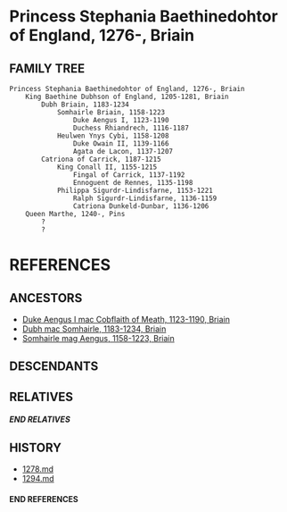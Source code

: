# Princess Stephania Baethinedohtor of England, 1276-, Briain

## FAMILY TREE
```
Princess Stephania Baethinedohtor of England, 1276-, Briain
    King Baethine Dubhson of England, 1205-1281, Briain
        Dubh Briain, 1183-1234
            Somhairle Briain, 1158-1223
                Duke Aengus I, 1123-1190
                Duchess Rhiandrech, 1116-1187
            Heulwen Ynys Cybi, 1158-1208
                Duke Owain II, 1139-1166
                Agata de Lacon, 1137-1207
        Catriona of Carrick, 1187-1215
            King Conall II, 1155-1215
                Fingal of Carrick, 1137-1192
                Ennoguent de Rennes, 1135-1198
            Philippa Sigurdr-Lindisfarne, 1153-1221
                Ralph Sigurdr-Lindisfarne, 1136-1159
                Catriona Dunkeld-Dunbar, 1136-1206
    Queen Marthe, 1240-, Pins
        ?
        ?
```


# REFERENCES

## ANCESTORS
* [Duke Aengus I mac Cobflaith of Meath, 1123-1190, Briain](aengus_i_mac_cobflaith_1123.md)
* [Dubh mac Somhairle, 1183-1234, Briain](dubh_mac_somhairle_1183.md)
* [Somhairle mag Aengus, 1158-1223, Briain](somhairle_mag_aengus_1158.md)

## DESCENDANTS

## RELATIVES

##### END RELATIVES 
## HISTORY
* [1278.md](../h/1278.md)
* [1294.md](../h/1294.md)

#### END REFERENCES
